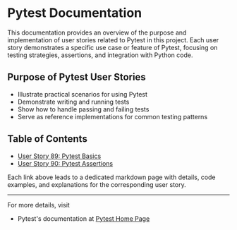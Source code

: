 # Pytest Documentation

This documentation provides an overview of the purpose and implementation of user stories related to Pytest in this project. Each user story demonstrates a specific use case or feature of Pytest, focusing on testing strategies, assertions, and integration with Python code.

## Purpose of Pytest User Stories
- Illustrate practical scenarios for using Pytest
- Demonstrate writing and running tests
- Show how to handle passing and failing tests
- Serve as reference implementations for common testing patterns

## Table of Contents

- [User Story 89: Pytest Basics](/Pytest-Concepts/User-Story-89-Pytest-Basics)
- [User Story 90: Pytest Assertions](/Pytest-Concepts/User-Story-90-Pytest-Assertions)

Each link above leads to a dedicated markdown page with details, code examples, and explanations for the corresponding user story.

---
For more details, visit 
 - Pytest's documentation at [Pytest Home Page](https://docs.pytest.org/en/stable/)
